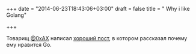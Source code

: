 +++
date = "2014-06-23T18:43:06+03:00"
draft = false
title = " Why i like Golang"

+++

<p>Товарищ <a href="https://twitter.com/0xAX">@0xAX</a> написал <a href="http://0xax.blogspot.com/2014/06/why-i-like-golang.html">хороший пост</a>, в котором рассказал почему ему нравится Go.</p>

